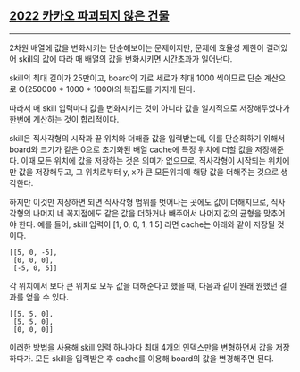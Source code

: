 ## [2022 카카오 파괴되지 않은 건물](https://school.programmers.co.kr/learn/courses/30/lessons/92344)

---

2차원 배열에 값을 변화시키는 단순해보이는 문제이지만, 문제에 효율성 제한이 걸려있어 skill의 값에 따라 매 배열의 값을 변화시키면 시간초과가 일어난다.

skill의 최대 길이가 25만이고, board의 가로 세로가 최대 1000 씩이므로 단순 계산으로 O(250000 \* 1000 \* 1000)의 복잡도를 가지게 된다.

따라서 매 skill 입력마다 값을 변화시키는 것이 아니라 값을 일시적으로 저장해두었다가 한번에 계산하는 것이 합리적이다.

skill은 직사각형의 시작과 끝 위치와 더해줄 값을 입력받는데, 이를 단순화하기 위해서 board와 크기가 같은 0으로 초기화된 배열 cache에 특정 위치에 더할 값을 저장해준다. 이때 모든 위치에 값을 저장하는 것은 의미가 없으므로, 직사각형이 시작되는 위치에만 값을 저장해두고, 그 위치로부터 y, x가 큰 모든위치에 해당 값을 더해주는 것으로 생각한다.

하지만 이것만 저장하면 되면 직사각형 범위를 벗어나는 곳에도 값이 더해지므로, 직사각형의 나머지 네 꼭지점에도 같은 값을 더하거나 빼주어서 나머지 값의 균형을 맞추어야 한다. 예를 들어, skill 입력이 [1, 0, 0, 1, 1 5] 라면 cache는 아래와 같이 저장될 것이다.

    [[5, 0, -5],
     [0, 0, 0],
     [-5, 0, 5]]

각 위치에서 보다 큰 위치로 모두 값을 더해준다고 했을 때, 다음과 같이 원래 원했던 결과를 얻을 수 있다.

    [[5, 5, 0],
     [5, 5, 0],
     [0, 0, 0]]

이러한 방법을 사용해 skill 입력 하나마다 최대 4개의 인덱스만을 변형하면서 값을 저장하다가. 모든 skill을 입력받은 후 cache를 이용해 board의 값을 변경해주면 된다.
